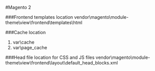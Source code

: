 #Magento 2

###Frontend templates location
vendor\magento\module-theme\view\frontend\templates\html



###Cache location
1. var\cache
2. var\page_cache



###Head file location for CSS and JS files
vendor\magento\module-theme\view\frontend\layout\default_head_blocks.xml